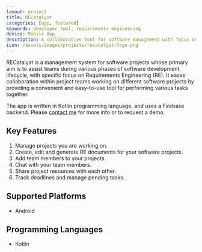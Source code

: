 ```yaml
---
layout: project
title: RECatalyst
categories: [app, featured]
keywords: developer tool, requirements engineering
device: Mobile App
description: A collaborative tool for software management with focus on requirements engineering.
icon: /assets/images/projects/recatalyst-logo.png
---
```


RECatalyst is a management system for software projects whose primary aim is to assist teams during various phases of software development lifecycle, with specific focus on Requirements Engineering (RE). It eases collaboration within
project teams working on different software projects by providing a convenient and easy-to-use tool for performing various tasks together.

The app is written in Kotlin programming language, and uses a Firebase backend. Please <a href="/contact/">contact me</a> for more info or to request a demo.

## Key Features
1. Manage projects you are working on.
2. Create, edit and generate RE documents for your software projects.
3. Add team members to your projects.
4. Chat with your team members.
5. Share project resources with each other.
6. Track deadlines and manage pending tasks.

## Supported Platforms
- Android

## Programming Languages
- Kotlin
